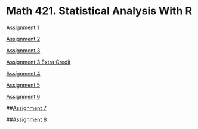 # Math 421. Statistical Analysis With R

[Assignment 1](Assignment1.html)

[Assignment 2](assignment2.html)

[Assignment 3](assignment3.html)

[Assignment 3 Extra Credit](assignment3extracredit.html)

[Assignment 4](assignment4.html)

[Assignment 5](assignment5.html)

[Assignment 6](assignment6.html)

##[Assignment 7](assignment7.html)

##[Assignment 8](assignment8.html)
